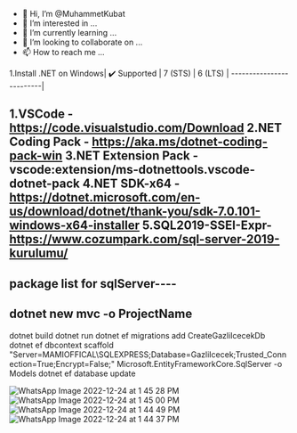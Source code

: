 - 👋 Hi, I’m @MuhammetKubat
- 👀 I’m interested in ...
- 🌱 I’m currently learning ...
- 💞️ I’m looking to collaborate on ...
- 📫 How to reach me ...


1.Install .NET on Windows|
	✔️ Supported	 |
          7 (STS)	 |
          6 (LTS)	 |
-------------------------|

1.VSCode - https://code.visualstudio.com/Download
2.NET Coding Pack - https://aka.ms/dotnet-coding-pack-win
3.NET Extension Pack - vscode:extension/ms-dotnettools.vscode-dotnet-pack
4.NET SDK-x64 - https://dotnet.microsoft.com/en-us/download/dotnet/thank-you/sdk-7.0.101-windows-x64-installer
5.SQL2019-SSEI-Expr-https://www.cozumpark.com/sql-server-2019-kurulumu/
-----------------------------------------------------------------------------------
package list for sqlServer----
    <PackageReference Include="Microsoft.EntityFrameworkCore" Version="6.0.2" />
    <PackageReference Include="Microsoft.EntityFrameworkCore.SqlServer" Version="6.0.2" />
    <PackageReference Include="Microsoft.EntityFrameworkCore.Tools" Version="6.0.2">
    <PackageReference Include="Microsoft.VisualStudio.Web.CodeGeneration.Design" Version="6.0.2" />
-------------------------------------------------------------------------------------
 dotnet new mvc -o ProjectName 
----------------------------------------------------------------------------------- 
 dotnet build 
 dotnet run 
 dotnet ef migrations add CreateGazliIcecekDb
 dotnet ef dbcontext scaffold "Server=MAMIOFFICAL\SQLEXPRESS;Database=GazliIcecek;Trusted_Connection=True;Encrypt=False;" Microsoft.EntityFrameworkCore.SqlServer -o Models
 dotnet ef database update

<!---
MuhammetKubat/MuhammetKubat is a ✨ special ✨ repository because its `README.md` (this file) appears on your GitHub profile.
You can click the Preview link to take a look at your changes.
--->
![WhatsApp Image 2022-12-24 at 1 45 28 PM](https://user-images.githubusercontent.com/38388188/210081736-af9125cb-b19d-4acf-8a65-1e5bf38258a9.jpeg)
![WhatsApp Image 2022-12-24 at 1 45 00 PM](https://user-images.githubusercontent.com/38388188/210081738-f40a6569-d2ab-4af0-ab68-d59026267f77.jpeg)
![WhatsApp Image 2022-12-24 at 1 44 49 PM](https://user-images.githubusercontent.com/38388188/210081740-cbf464ca-7fdd-4f4f-817a-2695c17cea32.jpeg)
![WhatsApp Image 2022-12-24 at 1 44 37 PM](https://user-images.githubusercontent.com/38388188/210081743-aa31e57e-1ce7-412d-afe8-80c38ce9ea2b.jpeg)


